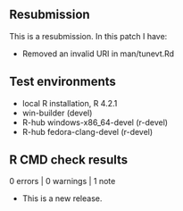 ## Resubmission
This is a resubmission. In this patch I have:

* Removed an invalid URI in man/tunevt.Rd

## Test environments
* local R installation, R 4.2.1
* win-builder (devel)
* R-hub windows-x86_64-devel (r-devel)
* R-hub fedora-clang-devel (r-devel)

## R CMD check results

0 errors | 0 warnings | 1 note

* This is a new release.
